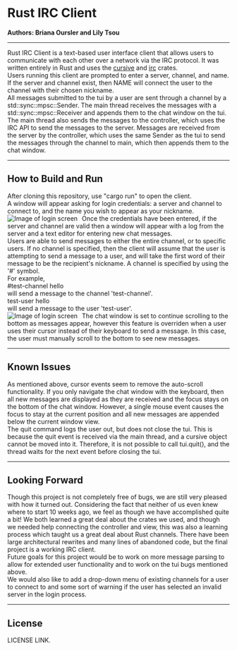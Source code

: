 # Rust IRC Client
**Authors: Briana Oursler and Lily Tsou**
<hr>
Rust IRC Client is a text-based user interface client that allows users to communicate with each other over a network via the IRC protocol. It was written entirely in 
Rust and uses the <a href="https://github.com/gyscos/cursive">cursive</a> and <a href="https://github.com/aatxe/irc">irc</a> crates.<br>
Users running this client are prompted to enter a server, channel, and name. If the server and channel exist, then NAME will connect the user
to the channel with their chosen nickname. <br>
All messages submitted to the tui by a user are sent through a channel by a std::sync::mpsc::Sender. The main thread receives the messages with a 
std::sync::mpsc::Receiver and appends them to the chat window on the tui. The main thread also sends the messages to the controller, which uses the
IRC API to send the messages to the server. Messages are received from the server by the controller, which uses the same Sender as the tui to send the 
messages through the channel to main, which then appends them to the chat window.
<hr>
<h2> How to Build and Run </h2>
After cloning this repository, use "cargo run" to open the client. <br>
A window will appear asking for login credentials: a server and channel to connect to, and the name you wish to appear as your nickname. <br>
<img src="https://user-images.githubusercontent.com/77073427/121328292-0e5eaf00-c8c9-11eb-9411-f2c44c37959d.PNG"
     	alt="Image of login screen"
     	style="float: left; margin-right: 10px;" />
Once the credentials have been entered, if the server and channel are valid then a window will appear with a log from the server and a text editor for 
entering new chat messages. <br>
Users are able to send messages to either the entire channel, or to specific users. If no channel is specified, then the client will assume that the 
user is attempting to send a message to a user, and will take the first word of their message to be the recipient's nickname. A channel is specified by
using the '#' symbol.<br>
For example, <br>
#test-channel hello <br>
will send a message to the channel 'test-channel'.<br>
test-user hello <br>
will send a message to the user 'test-user'.<br>
<img src="https://user-images.githubusercontent.com/77073427/121330433-e07a6a00-c8ca-11eb-952f-291ad0d4e7a1.PNG"    
     	alt="Image of login screen"
	style="float: left; margin-right: 10px;" />
The chat window is set to continue scrolling to the bottom as messages appear, however this feature is overriden when a user uses their cursor instead of their 
keyboard to send a message. In this case, the user must manually scroll to the bottom to see new messages.
<br>
<hr>
<h2> Known Issues </h2>
As mentioned above, cursor events seem to remove the auto-scroll functionality. If you only navigate the chat window with the keyboard, then all new messages are 
displayed as they are received and the focus stays on the bottom of the chat window. However, a single mouse event causes the focus to stay at the current position 
and all new messages are appended below the current window view. <br>
The quit command logs the user out, but does not close the tui. This is because the quit event is received via the main thread, and a cursive object cannot be
moved into it. Therefore, it is not possible to call tui.quit(), and the thread waits for the next event before closing the tui. <br>
<hr>
<h2> Looking Forward </h2>
Though this project is not completely free of bugs, we are still very pleased with how it turned out. Considering the fact that neither of us even knew where to start 10 weeks ago, 
we feel as though we have accomplished quite a bit! We both learned a great deal about the crates we used, and though we needed help connecting the controller 
and view, this was also a learning process which taught us a great deal about Rust channels. There have been large architectural rewrites and many lines of 
abandoned code, but the final project is a working IRC client. <br>
Future goals for this project would be to work on more message parsing to allow for extended user functionality and to work on the tui bugs mentioned above.<br>
We would also like to add a drop-down menu of existing channels for a user to connect to and some sort of warning if the user has selected an invalid server in the login process.<br>
<hr>
<h2> License </h2>
LICENSE LINK.
